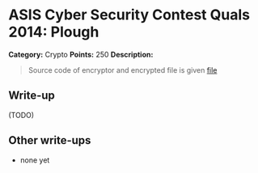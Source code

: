 # ASIS Cyber Security Contest Quals 2014: Plough

**Category:** Crypto
**Points:** 250
**Description:**

> Source code of encryptor and encrypted file is given
> [file](crypto_250_bf16a61aa8117be9c994f171023d37ff)

## Write-up

(TODO)

## Other write-ups

* none yet
